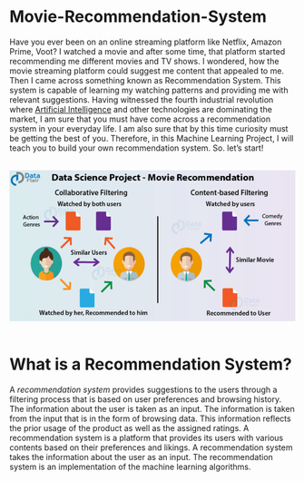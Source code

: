 # Movie-Recommendation-System
Have you ever been on an online streaming platform like Netflix, Amazon Prime, Voot? I watched a movie and after some time, that platform started recommending me different movies and TV shows. I wondered, how the movie streaming platform could suggest me content that appealed to me. Then I came across something known as Recommendation System. This system is capable of learning my watching patterns and providing me with relevant suggestions. Having witnessed the fourth industrial revolution where [Artificial Intelligence](https://builtin.com/artificial-intelligence) and other technologies are dominating the market, I am sure that you must have come across a recommendation system in your everyday life. I am also sure that by this time curiosity must be getting the best of you. Therefore, in this Machine Learning Project, I will teach you to build your own recommendation system. So. let’s start!<br><br>


<img src="images\Screenshot (102).png"></img><br><br>

# What is a Recommendation System?
A <i>recommendation system</i> provides suggestions to the users through a filtering process that is based on user preferences and browsing history. The information about the user is taken as an input. The information is taken from the input that is in the form of browsing data. This information reflects the prior usage of the product as well as the assigned ratings. A recommendation system is a platform that provides its users with various contents based on their preferences and likings. A recommendation system takes the information about the user as an input. The recommendation system is an implementation of the machine learning algorithms.

